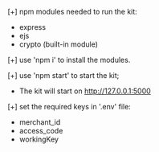 [+] npm modules needed to run the kit:
  - express
  - ejs
  - crypto (built-in module)

[+] use 'npm i' to install the modules.

[+] use 'npm start' to start the kit;
  - The kit will start on http://127.0.0.1:5000

[+] set the required keys in '.env' file:
  - merchant_id
  - access_code
  - workingKey